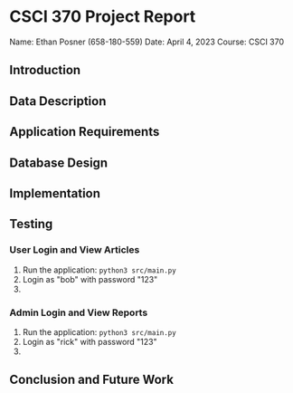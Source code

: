 # CSCI 370 Project Report
Name: Ethan Posner (658-180-559)
Date: April 4, 2023
Course: CSCI 370

## Introduction


## Data Description

## Application Requirements

## Database Design

## Implementation

## Testing
### User Login and View Articles
1. Run the application: `python3 src/main.py`
2. Login as "bob" with password "123"
3. 

### Admin Login and View Reports
1. Run the application: `python3 src/main.py`
2. Login as "rick" with password "123"
3. 

## Conclusion and Future Work

